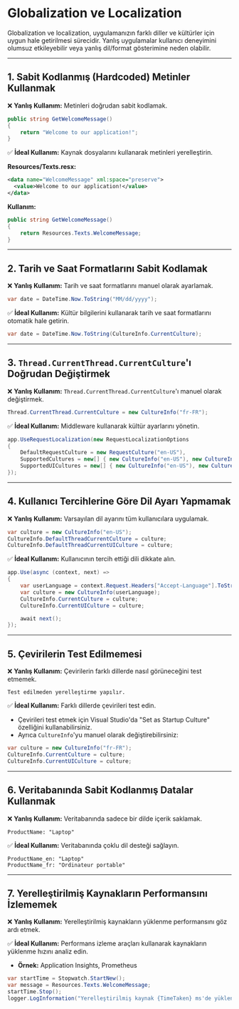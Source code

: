 # Globalization ve Localization

Globalization ve localization, uygulamanızın farklı diller ve kültürler için uygun hale getirilmesi sürecidir. Yanlış uygulamalar kullanıcı deneyimini olumsuz etkileyebilir veya yanlış dil/format gösterimine neden olabilir.

---

## 1. Sabit Kodlanmış (Hardcoded) Metinler Kullanmak

❌ **Yanlış Kullanım:** Metinleri doğrudan sabit kodlamak.

```csharp
public string GetWelcomeMessage()
{
    return "Welcome to our application!";
}
```

✅ **İdeal Kullanım:** Kaynak dosyalarını kullanarak metinleri yerelleştirin.

**Resources/Texts.resx:**
```xml
<data name="WelcomeMessage" xml:space="preserve">
  <value>Welcome to our application!</value>
</data>
```

**Kullanım:**
```csharp
public string GetWelcomeMessage()
{
    return Resources.Texts.WelcomeMessage;
}
```

---

## 2. Tarih ve Saat Formatlarını Sabit Kodlamak

❌ **Yanlış Kullanım:** Tarih ve saat formatlarını manuel olarak ayarlamak.

```csharp
var date = DateTime.Now.ToString("MM/dd/yyyy");
```

✅ **İdeal Kullanım:** Kültür bilgilerini kullanarak tarih ve saat formatlarını otomatik hale getirin.

```csharp
var date = DateTime.Now.ToString(CultureInfo.CurrentCulture);
```

---

## 3. `Thread.CurrentThread.CurrentCulture`'ı Doğrudan Değiştirmek

❌ **Yanlış Kullanım:** `Thread.CurrentThread.CurrentCulture`'ı manuel olarak değiştirmek.

```csharp
Thread.CurrentThread.CurrentCulture = new CultureInfo("fr-FR");
```

✅ **İdeal Kullanım:** Middleware kullanarak kültür ayarlarını yönetin.

```csharp
app.UseRequestLocalization(new RequestLocalizationOptions
{
    DefaultRequestCulture = new RequestCulture("en-US"),
    SupportedCultures = new[] { new CultureInfo("en-US"), new CultureInfo("fr-FR") },
    SupportedUICultures = new[] { new CultureInfo("en-US"), new CultureInfo("fr-FR") }
});
```

---

## 4. Kullanıcı Tercihlerine Göre Dil Ayarı Yapmamak

❌ **Yanlış Kullanım:** Varsayılan dil ayarını tüm kullanıcılara uygulamak.

```csharp
var culture = new CultureInfo("en-US");
CultureInfo.DefaultThreadCurrentCulture = culture;
CultureInfo.DefaultThreadCurrentUICulture = culture;
```

✅ **İdeal Kullanım:** Kullanıcının tercih ettiği dili dikkate alın.

```csharp
app.Use(async (context, next) =>
{
    var userLanguage = context.Request.Headers["Accept-Language"].ToString();
    var culture = new CultureInfo(userLanguage);
    CultureInfo.CurrentCulture = culture;
    CultureInfo.CurrentUICulture = culture;

    await next();
});
```

---

## 5. Çevirilerin Test Edilmemesi

❌ **Yanlış Kullanım:** Çevirilerin farklı dillerde nasıl görüneceğini test etmemek.

```plaintext
Test edilmeden yerelleştirme yapılır.
```

✅ **İdeal Kullanım:** Farklı dillerde çevirileri test edin.

- Çevirileri test etmek için Visual Studio'da "Set as Startup Culture" özelliğini kullanabilirsiniz.
- Ayrıca `CultureInfo`'yu manuel olarak değiştirebilirsiniz:

```csharp
var culture = new CultureInfo("fr-FR");
CultureInfo.CurrentCulture = culture;
CultureInfo.CurrentUICulture = culture;
```

---

## 6. Veritabanında Sabit Kodlanmış Datalar Kullanmak

❌ **Yanlış Kullanım:** Veritabanında sadece bir dilde içerik saklamak.

```plaintext
ProductName: "Laptop"
```

✅ **İdeal Kullanım:** Veritabanında çoklu dil desteği sağlayın.

```plaintext
ProductName_en: "Laptop"
ProductName_fr: "Ordinateur portable"
```

---

## 7. Yerelleştirilmiş Kaynakların Performansını İzlememek

❌ **Yanlış Kullanım:** Yerelleştirilmiş kaynakların yüklenme performansını göz ardı etmek.

✅ **İdeal Kullanım:** Performans izleme araçları kullanarak kaynakların yüklenme hızını analiz edin.

- **Örnek:** Application Insights, Prometheus

```csharp
var startTime = Stopwatch.StartNew();
var message = Resources.Texts.WelcomeMessage;
startTime.Stop();
logger.LogInformation("Yerelleştirilmiş kaynak {TimeTaken} ms'de yüklendi.", startTime.ElapsedMilliseconds);
```